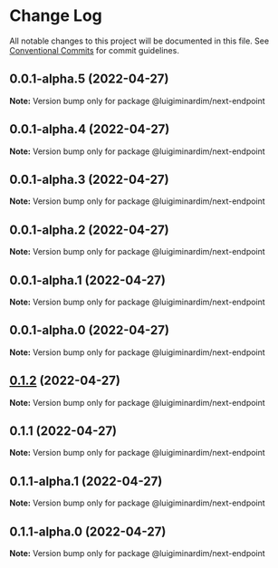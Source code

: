 # Change Log

All notable changes to this project will be documented in this file.
See [Conventional Commits](https://conventionalcommits.org) for commit guidelines.

## 0.0.1-alpha.5 (2022-04-27)

**Note:** Version bump only for package @luigiminardim/next-endpoint

## 0.0.1-alpha.4 (2022-04-27)

**Note:** Version bump only for package @luigiminardim/next-endpoint

## 0.0.1-alpha.3 (2022-04-27)

**Note:** Version bump only for package @luigiminardim/next-endpoint

## 0.0.1-alpha.2 (2022-04-27)

**Note:** Version bump only for package @luigiminardim/next-endpoint

## 0.0.1-alpha.1 (2022-04-27)

**Note:** Version bump only for package @luigiminardim/next-endpoint

## 0.0.1-alpha.0 (2022-04-27)

**Note:** Version bump only for package @luigiminardim/next-endpoint

## [0.1.2](https://github.com/luigiminardim/next-endpoint/compare/v0.1.1...v0.1.2) (2022-04-27)

**Note:** Version bump only for package @luigiminardim/next-endpoint

## 0.1.1 (2022-04-27)

**Note:** Version bump only for package @luigiminardim/next-endpoint

## 0.1.1-alpha.1 (2022-04-27)

**Note:** Version bump only for package @luigiminardim/next-endpoint

## 0.1.1-alpha.0 (2022-04-27)

**Note:** Version bump only for package @luigiminardim/next-endpoint
